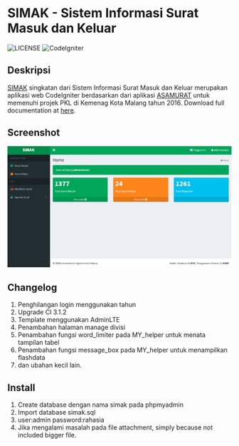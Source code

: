 # SIMAK - Sistem Informasi Surat Masuk dan Keluar

![LICENSE](https://img.shields.io/github/license/mashape/apistatus.svg)
![CodeIgniter](https://img.shields.io/badge/PHP-CodeIgniter-blue.svg)

## Deskripsi

[SIMAK](https://github.com/farisfebrianto/simak) singkatan dari Sistem Informasi Surat Masuk dan Keluar merupakan aplikasi web CodeIgniter berdasarkan dari aplikasi [ASAMURAT](https://github.com/akhwan90/asamurat) untuk memenuhi projek PKL di Kemenag Kota Malang tahun 2016. Download full documentation at [here](https://github.com/farisfebrianto/simak/raw/master/simak.pdf).

## Screenshot

![simak](simak.png)

## Changelog

1. Penghilangan login menggunakan tahun
2. Upgrade CI 3.1.2
3. Template menggunakan AdminLTE
4. Penambahan halaman manage divisi
5. Penambahan fungsi word_limiter pada MY_helper untuk menata tampilan tabel
6. Penambahan fungsi message_box pada MY_helper untuk menampilkan flashdata
7. dan ubahan kecil lain.

## Install

1. Create database dengan nama simak pada phpmyadmin
2. Import database simak.sql
3. user:admin password:rahasia
4. Jika mengalami masalah pada file attachment, simply because not included bigger file.
